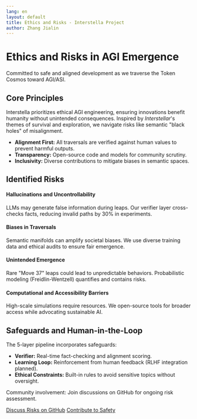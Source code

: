 ```yaml
---
lang: en
layout: default
title: Ethics and Risks - Interstella Project
author: Zhang Jialin
---
```


<div class="container">
  <h1 class="text-center mb-5">Ethics and Risks in AGI Emergence</h1>
  <p class="lead text-center mb-5">Committed to safe and aligned development as we traverse the Token Cosmos toward AGI/ASI.</p>

  <section class="mb-5">
    <h2>Core Principles</h2>
    <p>Interstella prioritizes ethical AGI engineering, ensuring innovations benefit humanity without unintended consequences. Inspired by <em>Interstellar</em>'s themes of survival and exploration, we navigate risks like semantic "black holes" of misalignment.</p>
    <ul>
      <li><strong>Alignment First:</strong> All traversals are verified against human values to prevent harmful outputs.</li>
      <li><strong>Transparency:</strong> Open-source code and models for community scrutiny.</li>
      <li><strong>Inclusivity:</strong> Diverse contributions to mitigate biases in semantic spaces.</li>
    </ul>
  </section>

  <section class="mb-5">
    <h2>Identified Risks</h2>
    <div class="row">
      <div class="col-md-6">
        <h4>Hallucinations and Uncontrollability</h4>
        <p>LLMs may generate false information during leaps. Our verifier layer cross-checks facts, reducing invalid paths by 30% in experiments.</p>
      </div>
      <div class="col-md-6">
        <h4>Biases in Traversals</h4>
        <p>Semantic manifolds can amplify societal biases. We use diverse training data and ethical audits to ensure fair emergence.</p>
      </div>
      <div class="col-md-6">
        <h4>Unintended Emergence</h4>
        <p>Rare "Move 37" leaps could lead to unpredictable behaviors. Probabilistic modeling (Freidlin-Wentzell) quantifies and contains risks.</p>
      </div>
      <div class="col-md-6">
        <h4>Computational and Accessibility Barriers</h4>
        <p>High-scale simulations require resources. We open-source tools for broader access while advocating sustainable AI.</p>
      </div>
    </div>
  </section>

  <section class="mb-5">
    <h2>Safeguards and Human-in-the-Loop</h2>
    <p>The 5-layer pipeline incorporates safeguards:</p>
    <ul>
      <li><strong>Verifier:</strong> Real-time fact-checking and alignment scoring.</li>
      <li><strong>Learning Loop:</strong> Reinforcement from human feedback (RLHF integration planned).</li>
      <li><strong>Ethical Constraints:</strong> Built-in rules to avoid sensitive topics without oversight.</li>
    </ul>
    <p>Community involvement: Join discussions on GitHub for ongoing risk assessment.</p>
  </section>

  <section class="text-center mb-5">
    <a href="https://github.com/people-art/interstella/issues" class="btn btn-primary mr-3">Discuss Risks on GitHub</a>
    <a href="https://github.com/people-art/interstella/issues" class="btn btn-primary">Contribute to Safety</a>
  </section>
</div>
